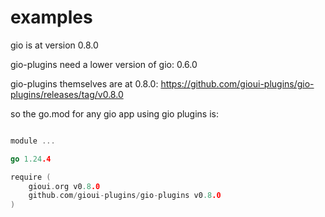 # examples

gio is at version 0.8.0

gio-plugins need a lower version of gio: 0.6.0

gio-plugins themselves are at 0.8.0: https://github.com/gioui-plugins/gio-plugins/releases/tag/v0.8.0

so the go.mod for any gio app using gio plugins is:

```go

module ...

go 1.24.4

require (
	gioui.org v0.8.0
	github.com/gioui-plugins/gio-plugins v0.8.0
)

```


